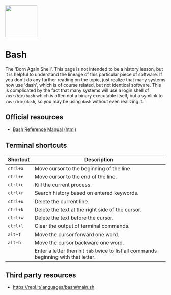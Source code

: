 <img class="logo" src="https://user-images.githubusercontent.com/29161635/97378317-7b708780-1898-11eb-9b68-96ad0c62b162.png" width="100px" height="100px">

# Bash

The 'Born Again Shell'.  This page is not intended to be a history lesson, but it is helpful to understand the lineage of this particular piece of software.  If you don't do any further reading on the topic, just realize that many systems now use 'dash', which is of course related, but not identical software.  This is complicated by the fact that many systems will use a login shell of `/usr/bin/bash` which is often not a binary executable itself, but a symlink to `/usr/bin/dash`, so you may be using `dash` without even realizing it. 

## Official resources

- [Bash Reference Manual (html)](https://www.gnu.org/software/bash/manual/bash.html)

## Terminal shortcuts

|Shortcut|Description|
|---|---|
|`ctrl+a`|Move cursor to the beginning of the line.|
|`ctrl+e`|Move cursor to the end of the line.|
|`ctrl+c`|Kill the current process.|
|`ctrl+r`|Search history based on entered keywords.|
|`ctrl+u`|Delete the current line.|
|`ctrl+k`|Delete the text at the right side of the cursor.|
|`ctrl+w`|Delete the text before the cursor.|
|`ctrl+l`|Clear the output of terminal commands.|
|`alt+f`|Move the cursor forward one word.|
|`alt+b`|Move the cursor backware one word.|
|<letter><tab><tab>|Enter a letter then hit `tab` twice to list all commands beginning with that letter.|

## Third party resources

- https://repl.it/languages/bash#main.sh
